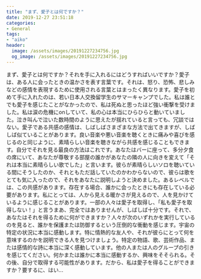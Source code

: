 ```yaml
---
title: "まず、愛子とは何ですか？"
date: 2019-12-27 23:51:18
categories:
- General
tags:
- "aiko"
header:
  image: /assets/images/20191227234756.jpg
  og_image: /assets/images/20191227234756.jpg
---
```


まず、愛子とは何ですか？それを手に入れるにはどうすればいいですか？愛子は、ある人に会ったときの温かさを表す言葉です。それは、怒り、恐怖、悲しみなどの感情を表現するために使用される言葉とはまったく異なります。愛子を初めて手に入れたのは、若い日本人交換留学生のサマーキャンプでした。私は誰とでも愛子を感じたことがなかったので、私は死ぬと思ったほど強い衝撃を受けました。私は涙の危機にonしていて、私の心は本当にひらひらと動いていました。泣き叫んで泣いた数時間のように思えたが揺れていると言っても、冗談ではない。愛子である共感の感情は、しばしばさまざまな方法で出てきますが、しばしば似ていることがあります。良い音楽や悪い音楽を聴くときに痛みや喜びを感じるのと同じように、素晴らしい音楽を聴きながら共感を感じることもできます。自分でそれを見る最良の方法はこれです。あなたはバーに座って、多分夕食の席にいて、あなたが尊敬する部屋の誰かがあなたの隣の人に向きを変えて「それは本当に素晴らしい歌でした」と言います。彼らが素晴らしいソロを聴いている間にそうしたのか、それともただ話していたのかわからないので、彼らは歌をとても気に入ったので、それをあなたに説明しようと決めました。あるレベルでは、この共感があります。存在する場合、誰かに会ったときにも存在している必要があります。私にとっては、人から見える暖かさが見えるので、人を見かけているように感じることがあります。一部の人々は愛子を取得し、「私も愛子を取得しない！」と言うまあ、完全ではありませんが、しばしば十分です。それで、あなたはそれを得るために何ができますか？人々が次のいずれかを実行しているのを見ると、誰かを保護または防御するという圧倒的な衝動を感じます。宇宙の特定の状況に本当に感動します。特に情熱的な友人や、それが彼らにとって何を意味するのかを説明できる人を見つけましょう。特定の物語、歌、芸術作品、または感情的な詩に本当に深く感動しています。他の人または人のグループの引きを感じてください。何かまたは誰かに本当に感動するか、興味をそそられる。その後、自分で取得する可能性があります。だから、私は愛子を得ることができますか？要するに、はい...
